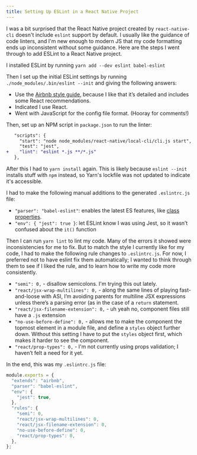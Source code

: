 ```yaml
---
title: Setting Up ESLint in a React Native Project
---
```


I was a bit surprised that the React Native project created by `react-native-cli` doesn't include `eslint` support by default. I usually like the guidance of code linters, and I'm new enough to modern JS that my code formatting ends up inconsistent without some guidance. Here are the steps I went through to add ESLint to a React Native project.

I installed ESLint by running `yarn add --dev eslint babel-eslint`

Then I set up the initial ESLint settings by running `./node_modules/.bin/eslint --init` and giving the following answers:

- Use the [Airbnb style guide](https://github.com/airbnb/javascript), because I like that it’s detailed and includes some React recommendations.
- Indicated I use React.
- Went with JavaScript for the config file format. (Hooray for comments!)

Then, set up an NPM script in `package.json` to run the linter:

```diff
   "scripts": {
     "start": "node node_modules/react-native/local-cli/cli.js start",
     "test": "jest",
+    "lint": "eslint *.js **/*.js"
   },
```

After this I had to `yarn install` again. This is likely because `eslint --init` installs stuff with `npm` instead, so Yarn's lockfile was not updated to indicate it's accessible.

I had to make the following manual additions to the generated `.eslintrc.js` file:

- `"parser": "babel-eslint"`: enables the latest ES features, like [class properties](https://babeljs.io/docs/plugins/transform-class-properties/).
- `"env": { "jest": true }`: let ESLint know I was using Jest, so it wasn’t confused about the `it()` function

Then I can run `yarn lint` to lint my code. Many of the errors it showed were inconsistencies for me to fix. But to match the style I currently like for my code, I had to make the following rule changes to `.eslintrc.js`. For now, I preferred not to have eslint fix them automatically; I wanted to think through them to see if I liked the rule, and to learn how to write my code more consistently.

- `"semi": 0,` - disallow semicolons. I'm trying this out lately.
- `"react/jsx-wrap-multilines": 0,` - along the same lines of playing fast-and-loose with ASI, I’m avoiding parents for multiline JSX expressions unless there’s a parsing error (as in the case of a `return` statement.
- `"react/jsx-filename-extension": 0,` - uh yeah no, component files still have a `.js` extension
- `"no-use-before-define": 0,` - allows me to make the component the topmost element in a module file, and define a `styles` object further down. Without this setting I have to put the `styles` object first, which makes it harder to see the component.
- `"react/prop-types": 0,` - I'm not currently using props validation; I haven’t felt a need for it yet.

In the end, this was my `.eslintrc.js` file:

```javascript
module.exports = {
  "extends": "airbnb",
  "parser": "babel-eslint",
  "env": {
    "jest": true,
  },
  "rules": {
    "semi": 0,
    "react/jsx-wrap-multilines": 0,
    "react/jsx-filename-extension": 0,
    "no-use-before-define": 0,
    "react/prop-types": 0,
  },
};
```
